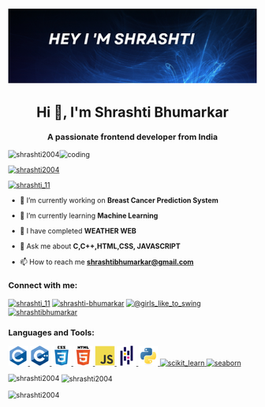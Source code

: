 ![logo](https://github.com/shrashti2004/shrashti2004/blob/main/Blue%20Modern%20Company%20Slogan%20LinkedIn%20Banner.png)
<h1 align="center">Hi 👋, I'm Shrashti Bhumarkar</h1>
<h3 align="center">A passionate frontend developer from India</h3>
<img align ="right" alt="coding"width="400" src="https://static.swissdevjobs.ch/pictures/software-developer-germany.svg"

<p align="left"> <img src="https://komarev.com/ghpvc/?username=shrashti2004&label=Profile%20views&color=0e75b6&style=flat" alt="shrashti2004" /> </p>

<p align="left"> <a href="https://github.com/ryo-ma/github-profile-trophy"><img src="https://github-profile-trophy.vercel.app/?username=shrashti2004" alt="shrashti2004" /></a> </p>

<p align="left"> <a href="https://twitter.com/shrashti_11" target="blank"><img src="https://img.shields.io/twitter/follow/shrashti_11?logo=twitter&style=for-the-badge" alt="shrashti_11" /></a> </p>

- 🔭 I’m currently working on **Breast Cancer Prediction System**

- 🌱 I’m currently learning **Machine Learning**

- 👯 I have completed **WEATHER WEB**

- 💬 Ask me about **C,C++,HTML,CSS, JAVASCRIPT**

- 📫 How to reach me **shrashtibhumarkar@gmail.com**

<h3 align="left">Connect with me:</h3>
<p align="left">
<a href="https://twitter.com/shrashti_11" target="blank"><img align="center" src="https://raw.githubusercontent.com/rahuldkjain/github-profile-readme-generator/master/src/images/icons/Social/twitter.svg" alt="shrashti_11" height="30" width="40" /></a>
<a href="https://linkedin.com/in/shrashti-bhumarkar" target="blank"><img align="center" src="https://raw.githubusercontent.com/rahuldkjain/github-profile-readme-generator/master/src/images/icons/Social/linked-in-alt.svg" alt="shrashti-bhumarkar" height="30" width="40" /></a>
<a href="https://www.youtube.com/c/@girls_like_to_swing" target="blank"><img align="center" src="https://raw.githubusercontent.com/rahuldkjain/github-profile-readme-generator/master/src/images/icons/Social/youtube.svg" alt="@girls_like_to_swing" height="30" width="40" /></a>
<a href="https://www.leetcode.com/shrashtibhumarkar" target="blank"><img align="center" src="https://raw.githubusercontent.com/rahuldkjain/github-profile-readme-generator/master/src/images/icons/Social/leet-code.svg" alt="shrashtibhumarkar" height="30" width="40" /></a>
</p>

<h3 align="left">Languages and Tools:</h3>
<p align="left"> <a href="https://www.cprogramming.com/" target="_blank" rel="noreferrer"> <img src="https://raw.githubusercontent.com/devicons/devicon/master/icons/c/c-original.svg" alt="c" width="40" height="40"/> </a> <a href="https://www.w3schools.com/cpp/" target="_blank" rel="noreferrer"> <img src="https://raw.githubusercontent.com/devicons/devicon/master/icons/cplusplus/cplusplus-original.svg" alt="cplusplus" width="40" height="40"/> </a> <a href="https://www.w3schools.com/css/" target="_blank" rel="noreferrer"> <img src="https://raw.githubusercontent.com/devicons/devicon/master/icons/css3/css3-original-wordmark.svg" alt="css3" width="40" height="40"/> </a> <a href="https://www.w3.org/html/" target="_blank" rel="noreferrer"> <img src="https://raw.githubusercontent.com/devicons/devicon/master/icons/html5/html5-original-wordmark.svg" alt="html5" width="40" height="40"/> </a> <a href="https://developer.mozilla.org/en-US/docs/Web/JavaScript" target="_blank" rel="noreferrer"> <img src="https://raw.githubusercontent.com/devicons/devicon/master/icons/javascript/javascript-original.svg" alt="javascript" width="40" height="40"/> </a> <a href="https://pandas.pydata.org/" target="_blank" rel="noreferrer"> <img src="https://raw.githubusercontent.com/devicons/devicon/2ae2a900d2f041da66e950e4d48052658d850630/icons/pandas/pandas-original.svg" alt="pandas" width="40" height="40"/> </a> <a href="https://www.python.org" target="_blank" rel="noreferrer"> <img src="https://raw.githubusercontent.com/devicons/devicon/master/icons/python/python-original.svg" alt="python" width="40" height="40"/> </a> <a href="https://scikit-learn.org/" target="_blank" rel="noreferrer"> <img src="https://upload.wikimedia.org/wikipedia/commons/0/05/Scikit_learn_logo_small.svg" alt="scikit_learn" width="40" height="40"/> </a> <a href="https://seaborn.pydata.org/" target="_blank" rel="noreferrer"> <img src="https://seaborn.pydata.org/_images/logo-mark-lightbg.svg" alt="seaborn" width="40" height="40"/> </a> </p>

<p><img align="left" src="https://github-readme-stats.vercel.app/api/top-langs?username=shrashti2004&show_icons=true&locale=en&layout=compact" alt="shrashti2004" /></p>

<p>&nbsp;<img align="center" src="https://github-readme-stats.vercel.app/api?username=shrashti2004&show_icons=true&locale=en" alt="shrashti2004" /></p>

<p><img align="center" src="https://github-readme-streak-stats.herokuapp.com/?user=shrashti2004&" alt="shrashti2004" /></p>

